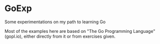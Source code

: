 # GoExp
Some experimentations on my path to learning Go

Most of the examples here are based on "The Go Programming Language" (gopl.io), either directly from it or from exercises given.
